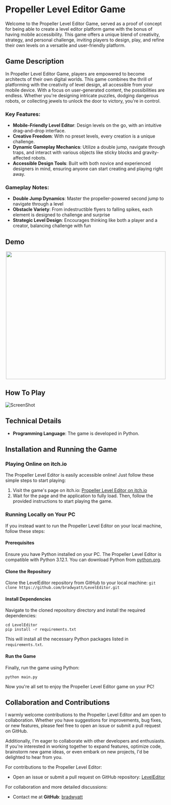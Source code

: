 # Propeller Level Editor Game

Welcome to the Propeller Level Editor Game, served as a proof of concept for being able to create a level editor platform game with the bonus of having mobile accessibility. This game offers a unique blend of creativity, strategy, and personal challenge, inviting players to design, play, and refine their own levels on a versatile and user-friendly platform.

## Game Description
In Propeller Level Editor Game, players are empowered to become architects of their own digital worlds. This game combines the thrill of platforming with the creativity of level design, all accessible from your mobile device. With a focus on user-generated content, the possibilities are endless. Whether you're designing intricate puzzles, dodging dangerous robots, or collecting jewels to unlock the door to victory, you're in control.

### Key Features:

- **Mobile-Friendly Level Editor**: Design levels on the go, with an intuitive drag-and-drop interface.
- **Creative Freedom**: With no preset levels, every creation is a unique challenge.
- **Dynamic Gameplay Mechanics**: Utilize a double jump, navigate through traps, and interact with various objects like sticky blocks and gravity-affected robots.
- **Accessible Design Tools**: Built with both novice and experienced designers in mind, ensuring anyone can start creating and playing right away.

### Gameplay Notes:

- **Double Jump Dynamics**: Master the propeller-powered second jump to navigate through a level
- **Obstacle Variety**: From indestructible flyers to falling spikes, each element is designed to challenge and surprise
- **Strategic Level Design**: Encourages thinking like both a player and a creator, balancing challenge with fun

## Demo
<p align="center">
<img src="https://github.com/bradwyatt/LevelEditor/blob/master/Docs/demo.gif?raw=true" width="500" height="400"></img>
</p>

## How To Play
![ScreenShot](/Docs/InfoScreen.PNG)

## Technical Details

- **Programming Language**: The game is developed in Python.



## Installation and Running the Game

### Playing Online on itch.io

The Propeller Level Editor is easily accessible online! Just follow these simple steps to start playing:

1. Visit the game's page on itch.io: [Propeller Level Editor on itch.io](https://bradwyatt.itch.io/propeller-level-editor)
2. Wait for the page and the application to fully load. Then, follow the provided instructions to start playing the game.

### Running Locally on Your PC

If you instead want to run the Propeller Level Editor on your local machine, follow these steps:

#### Prerequisites
Ensure you have Python installed on your PC. The Propeller Level Editor is compatible with Python 3.12.1. You can download Python from [python.org](https://www.python.org/downloads/).

#### Clone the Repository
Clone the LevelEditor repository from GitHub to your local machine:
```git clone https://github.com/bradwyatt/LevelEditor.git```

#### Install Dependencies
Navigate to the cloned repository directory and install the required dependencies:
```
cd LevelEditor
pip install -r requirements.txt
```
This will install all the necessary Python packages listed in `requirements.txt`.

#### Run the Game
Finally, run the game using Python:
```
python main.py
```

Now you're all set to enjoy the Propeller Level Editor game on your PC!


## Collaboration and Contributions

I warmly welcome contributions to the Propeller Level Editor and am open to collaboration. Whether you have suggestions for improvements, bug fixes, or new features, please feel free to open an issue or submit a pull request on GitHub.

Additionally, I'm eager to collaborate with other developers and enthusiasts. If you're interested in working together to expand features, optimize code, brainstorm new game ideas, or even embark on new projects, I'd be delighted to hear from you. 

For contributions to the Propeller Level Editor:
- Open an issue or submit a pull request on GitHub repository: [LevelEditor](https://github.com/bradwyatt/LevelEditor)

For collaboration and more detailed discussions:
- Contact me at **GitHub**: [bradwyatt](https://github.com/bradwyatt)



